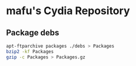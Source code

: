 # mafu's Cydia Repository

## Package debs
```sh
apt-ftparchive packages ./debs > Packages
bzip2 -kf Packages
gzip -c Packages > Packages.gz
```